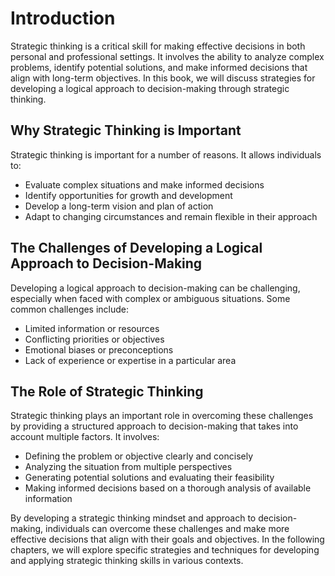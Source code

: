 Introduction
============

Strategic thinking is a critical skill for making effective decisions in both personal and professional settings. It involves the ability to analyze complex problems, identify potential solutions, and make informed decisions that align with long-term objectives. In this book, we will discuss strategies for developing a logical approach to decision-making through strategic thinking.

Why Strategic Thinking is Important
-----------------------------------

Strategic thinking is important for a number of reasons. It allows individuals to:

* Evaluate complex situations and make informed decisions
* Identify opportunities for growth and development
* Develop a long-term vision and plan of action
* Adapt to changing circumstances and remain flexible in their approach

The Challenges of Developing a Logical Approach to Decision-Making
------------------------------------------------------------------

Developing a logical approach to decision-making can be challenging, especially when faced with complex or ambiguous situations. Some common challenges include:

* Limited information or resources
* Conflicting priorities or objectives
* Emotional biases or preconceptions
* Lack of experience or expertise in a particular area

The Role of Strategic Thinking
------------------------------

Strategic thinking plays an important role in overcoming these challenges by providing a structured approach to decision-making that takes into account multiple factors. It involves:

* Defining the problem or objective clearly and concisely
* Analyzing the situation from multiple perspectives
* Generating potential solutions and evaluating their feasibility
* Making informed decisions based on a thorough analysis of available information

By developing a strategic thinking mindset and approach to decision-making, individuals can overcome these challenges and make more effective decisions that align with their goals and objectives. In the following chapters, we will explore specific strategies and techniques for developing and applying strategic thinking skills in various contexts.
